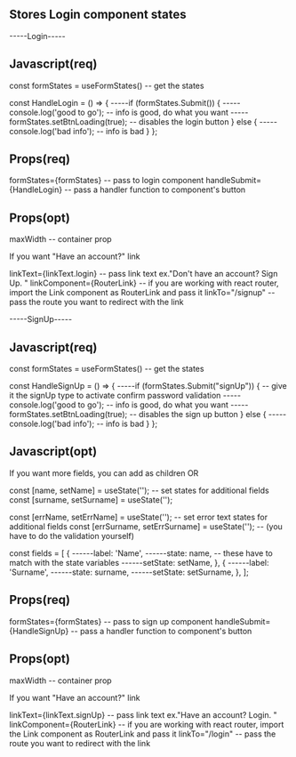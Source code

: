 ## Stores Login component states

-----Login-----

## Javascript(req)

const formStates = useFormStates() -- get the states

const HandleLogin = () => {
-----if (formStates.Submit()) {
-----console.log('good to go'); -- info is good, do what you want
-----formStates.setBtnLoading(true); -- disables the login button
} else {
-----console.log('bad info'); -- info is bad
}
};

## Props(req)

formStates={formStates} -- pass to login component
handleSubmit={HandleLogin} -- pass a handler function to component's button

## Props(opt)

maxWidth -- container prop

If you want "Have an account?" link

linkText={linkText.login} -- pass link text ex."Don't have an account? Sign Up. "
linkComponent={RouterLink} -- if you are working with react router, import the Link component as RouterLink and pass it
linkTo="/signup" -- pass the route you want to redirect with the link

-----SignUp-----

## Javascript(req)

const formStates = useFormStates() -- get the states

const HandleSignUp = () => {
-----if (formStates.Submit("signUp")) { -- give it the signUp type to activate confirm password validation
-----console.log('good to go'); -- info is good, do what you want
-----formStates.setBtnLoading(true); -- disables the sign up button
} else {
-----console.log('bad info'); -- info is bad
}
};

## Javascript(opt)

If you want more fields, you can add as children OR

const [name, setName] = useState(''); -- set states for additional fields
const [surname, setSurname] = useState('');

const [errName, setErrName] = useState(''); -- set error text states for additional fields
const [errSurname, setErrSurname] = useState(''); -- (you have to do the validation yourself)

const fields = [
{
------label: 'Name',
------state: name, -- these have to match with the state variables
------setState: setName,
},
{
------label: 'Surname',
------state: surname,
------setState: setSurname,
},
];

## Props(req)

formStates={formStates} -- pass to sign up component
handleSubmit={HandleSignUp} -- pass a handler function to component's button

## Props(opt)

maxWidth -- container prop

If you want "Have an account?" link

linkText={linkText.signUp} -- pass link text ex."Have an account? Login. "
linkComponent={RouterLink} -- if you are working with react router, import the Link component as RouterLink and pass it
linkTo="/login" -- pass the route you want to redirect with the link
